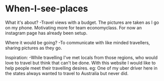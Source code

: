 # When-I-see-places

What it's about?
-Travel views with a budget. The pictures are taken as I go on my phone. Motivating more for team economyclass. For now an instagram page has already been setup.

Where it would be going?
-To communicate with like minded travellers, sharing pictures as they go. 

Inspiration:
-While travelling I've met locals from those regions, who would love to travel but think that can't be done. With this website I would like to help people meet their travelling desires. 
eg: One of my uber driver here in the states always wanted to travel to Australia but never did.

